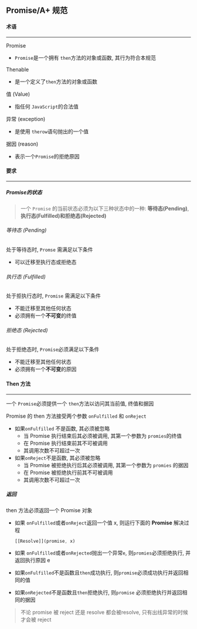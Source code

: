 ## Promise/A+ 规范

#### 术语

---

Promise

- `Promise`是一个拥有 `then`方法的对象或函数,  其行为符合本规范

Thenable

- 是一个定义了`then`方法的对象或函数

值 (Value)

- 指任何 `JavaScript`的合法值

异常 (exception)

- 是使用 `therow`语句抛出的一个值

据因 (reason)

- 表示一个`Promise`的拒绝原因



#### 要求

---

##### Promise的状态

> 一个 `Promise` 的当前状态必须为以下三种状态中的一种:  **等待态(Pending)**,  **执行态(Fulfilled)**和**拒绝态(Rejected)**

###### 等待态 (Pending)

处于等待态时, `Promse` 需满足以下条件

- 可以迁移至执行态或拒绝态

###### 执行态 (Fulfilled)

处于拒执行态时, `Promise` 需满足以下条件

- 不能迁移至其他任何状态
- 必须拥有一个**不可变**的终值

###### 拒绝态 (Rejected)

处于拒绝态时, `Promise`必须满足以下条件

- 不能迁移至其他任何状态
- 必须拥有一个**不可变**的原因



#### Then 方法

---

一个 `Promise`必须提供一个 `then`方法以访问其当前值, 终值和据因

Promise 的 then 方法接受两个参数 `onFulfilled` 和 `onReject`

- 如果`onFulfilled` 不是函数,  其必须被忽略
  - 当 Promise 执行结束后其必须被调用, 其第一个参数为 `promies`的终值
  - 在 Promise 执行结束前其不可被调用
  - 其调用次数不可超过一次
- 如果`onReject`不是函数, 其必须被忽略
  - 当 Promise 被拒绝执行后其必须被调用,  其第一个参数为 `promies`  的据因
  - 在 Promise 被拒绝执行前其不可被调用
  - 其调用次数不可超过一次



##### 返回

then 方法必须返回一个 Promise 对象

- 如果 `onFulfilled`或者`onReject`返回一个值 x, 则运行下面的 **Promise** 解决过程

  ```javascript
  [[Resolve]](promise, x)
  ```

- 如果 `onFulfilled`或者`onRejected`抛出一个异常`e`,  则`promies`必须拒绝执行, 并返回执行原因 e

- 如果`onFulfilled`不是函数且`then`成功执行, 则`promise`必须成功执行并返回相同的值
- 如果`onRejected`不是函数且`then`拒绝执行,  则`promise` 必须拒绝执行并返回相同的据因

> 不论 promise 被 reject 还是 resolve 都会被resolve,  只有出线异常的时候才会被 reject

